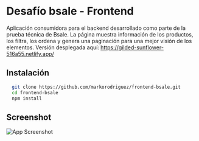 
# Desafío bsale - Frontend

Aplicación consumidora para el backend desarrollado como parte de la prueba técnica de Bsale. La página muestra información de los productos, los filtra, los ordena y genera una paginación para una mejor visión de los elementos. Versión desplegada aquí: https://gilded-sunflower-516a55.netlify.app/



## Instalación

```bash
  git clone https://github.com/markorodriguez/frontend-bsale.git
  cd frontend-bsale
  npm install
```
    
## Screenshot

![App Screenshot](https://i.postimg.cc/nLbv3bLH/Screenshot-2022-06-07-at-01-09-14-Desaf-o-Bsale.png)

